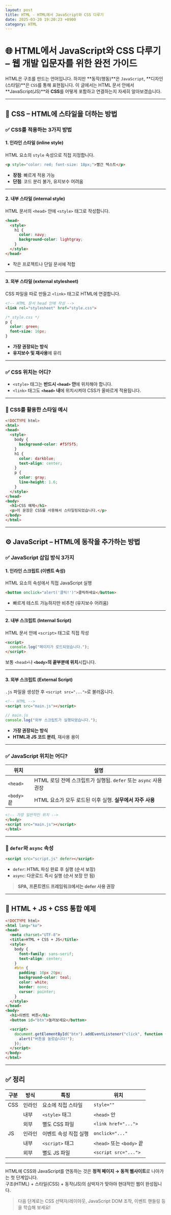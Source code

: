 ```yaml
---
layout: post
title: HTML - HTML에서 JavaScript와 CSS 다루기
date: 2025-03-20 19:20:23 +0900
category: HTML
---
```

# 🌐 HTML에서 JavaScript와 CSS 다루기 – 웹 개발 입문자를 위한 완전 가이드

HTML은 구조를 만드는 언어입니다. 하지만 **동작(행동)**은 `JavaScript`, **디자인(스타일)**은 `CSS`를 통해 표현됩니다. 이 글에서는 HTML 문서 안에서 **JavaScript(JS)**와 **CSS**를 어떻게 포함하고 연결하는지 자세히 알아보겠습니다.

---

## 🎨 CSS – HTML에 스타일을 더하는 방법

### ✅ CSS를 적용하는 3가지 방법

#### 1. 인라인 스타일 (inline style)

HTML 요소의 `style` 속성으로 직접 지정합니다.

```html
<p style="color: red; font-size: 18px;">빨간 텍스트</p>
```

- **장점**: 빠르게 적용 가능
- **단점**: 코드 분리 불가, 유지보수 어려움

---

#### 2. 내부 스타일 (internal style)

HTML 문서의 `<head>` 안에 `<style>` 태그로 작성합니다.

```html
<head>
  <style>
    h1 {
      color: navy;
      background-color: lightgray;
    }
  </style>
</head>
```

- 작은 프로젝트나 단일 문서에 적합

---

#### 3. 외부 스타일 (external stylesheet)

CSS 파일을 따로 만들고 `<link>` 태그로 HTML에 연결합니다.

```html
<!-- HTML 문서 head 안에 작성 -->
<link rel="stylesheet" href="style.css">
```

```css
/* style.css */
p {
  color: green;
  font-size: 16px;
}
```

- **가장 권장되는 방식**
- **유지보수 및 재사용**에 유리

---

### ✅ CSS 위치는 어디?

- `<style>` 태그는 **반드시 `<head>` 안**에 위치해야 합니다.
- `<link>` 태그도 **`<head>` 내**에 위치시켜야 CSS가 올바르게 적용됩니다.

---

### 🎨 CSS를 활용한 스타일 예시

```html
<!DOCTYPE html>
<html>
<head>
  <style>
    body {
      background-color: #f5f5f5;
    }
    h1 {
      color: darkblue;
      text-align: center;
    }
    p {
      color: gray;
      line-height: 1.6;
    }
  </style>
</head>
<body>
  <h1>CSS 예제</h1>
  <p>이 문장은 CSS를 사용해서 스타일링되었습니다.</p>
</body>
</html>
```

---

## ⚙️ JavaScript – HTML에 동작을 추가하는 방법

### ✅ JavaScript 삽입 방식 3가지

#### 1. 인라인 스크립트 (이벤트 속성)

HTML 요소의 속성에서 직접 JavaScript 실행

```html
<button onclick="alert('클릭!')">클릭하세요</button>
```

- 빠르게 테스트 가능하지만 비추천 (유지보수 어려움)

---

#### 2. 내부 스크립트 (Internal Script)

HTML 문서 안에 `<script>` 태그로 직접 작성

```html
<script>
  console.log("페이지가 로드되었습니다.");
</script>
```

보통 `<head>`나 **`<body>`의 끝부분에 위치**시킵니다.

---

#### 3. 외부 스크립트 (External Script)

`.js` 파일을 생성한 후 `<script src="...">`로 불러옵니다.

```html
<!-- HTML -->
<script src="main.js"></script>
```

```js
// main.js
console.log("외부 스크립트가 실행되었습니다.");
```

- **가장 권장되는 방식**
- **HTML과 JS 코드 분리**, 재사용 용이

---

### ✅ JavaScript 위치는 어디?

| 위치 | 설명 |
|------|------|
| `<head>` | HTML 로딩 전에 스크립트가 실행됨. `defer` 또는 `async` 사용 권장 |
| `<body>` 끝 | HTML 요소가 모두 로드된 이후 실행. **실무에서 자주 사용** |

```html
<!-- 가장 일반적인 위치 -->
</body>
<script src="main.js"></script>
</html>
```

---

### 📌 `defer`와 `async` 속성

```html
<script src="script.js" defer></script>
```

- `defer`: HTML 파싱 완료 후 실행 (순서 보장)
- `async`: 다운로드 즉시 실행 (순서 보장 안 됨)

> **SPA, 프론트엔드 프레임워크에서는 defer 사용 권장**

---

## 🧪 HTML + JS + CSS 통합 예제

```html
<!DOCTYPE html>
<html lang="ko">
<head>
  <meta charset="UTF-8">
  <title>HTML + CSS + JS</title>
  <style>
    body {
      font-family: sans-serif;
      text-align: center;
    }
    #btn {
      padding: 10px 20px;
      background-color: teal;
      color: white;
      border: none;
      cursor: pointer;
    }
  </style>
</head>
<body>
  <h1>이벤트 버튼</h1>
  <button id="btn">눌러보세요</button>

  <script>
    document.getElementById("btn").addEventListener("click", function () {
      alert("버튼을 눌렀습니다!");
    });
  </script>
</body>
</html>
```

---

## ✅ 정리

| 구분 | 방식 | 특징 | 위치 |
|------|------|------|------|
| CSS | 인라인 | 요소에 직접 스타일 | `style=""` |
|      | 내부   | `<style>` 태그 | `<head>` 안 |
|      | 외부   | 별도 CSS 파일 | `<link href="...">` |
| JS  | 인라인 | 이벤트 속성 직접 실행 | `onclick="..."` |
|      | 내부   | `<script>` 태그 | `<head>` 또는 `<body>` 끝 |
|      | 외부   | 별도 JS 파일 | `<script src="...">` |

---

HTML에 CSS와 JavaScript를 연동하는 것은 **정적 페이지 → 동적 웹사이트**로 나아가는 첫 단계입니다.  
구조(HTML) + 스타일(CSS) + 동작(JS)의 삼박자가 맞아야 현대적인 웹이 완성됩니다.

> 다음 단계로는 CSS 선택자/레이아웃, JavaScript DOM 조작, 이벤트 핸들링 등을 학습해 보세요!